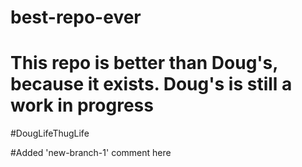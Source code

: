 # best-repo-ever
# This repo is better than Doug's, because it exists.  Doug's is still a work in progress

#DougLifeThugLife

#Added 'new-branch-1' comment here
